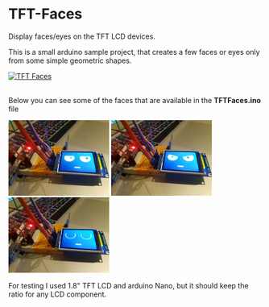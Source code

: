 # TFT-Faces
Display faces/eyes on the TFT LCD devices.

This is a small arduino sample project, that creates a few faces or eyes only from some simple geometric shapes.

[![TFT Faces](http://img.youtube.com/vi/LewFeBUBA2g/0.jpg)](http://www.youtube.com/watch?v=LewFeBUBA2g "TFT Faces")</br> </br> 


 Below you can see some of the faces that are available in the **TFTFaces.ino** file
</br>

<p float="left">
  <img src="https://github.com/ManolescuSebastian/TFT-Faces/blob/master/images/image_x1.jpg" width="200" />
  <img src="https://github.com/ManolescuSebastian/TFT-Faces/blob/master/images/image_x2.jpg" width="200" /> 
  <img src="https://github.com/ManolescuSebastian/TFT-Faces/blob/master/images/image_x3.jpg" width="200" />
</p>







For testing I used 1.8" TFT LCD and arduino Nano, but it should keep the ratio for any LCD component. 
